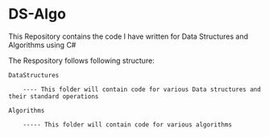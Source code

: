# DS-Algo
This Repository contains the code I have written for Data Structures and Algorithms using C#

The Respository follows following structure:

  	DataStructures
	
    	---- This folder will contain code for various Data structures and their standard operations
		
  	Algorithms
	
    	----- This folder will contain code for various algorithms
